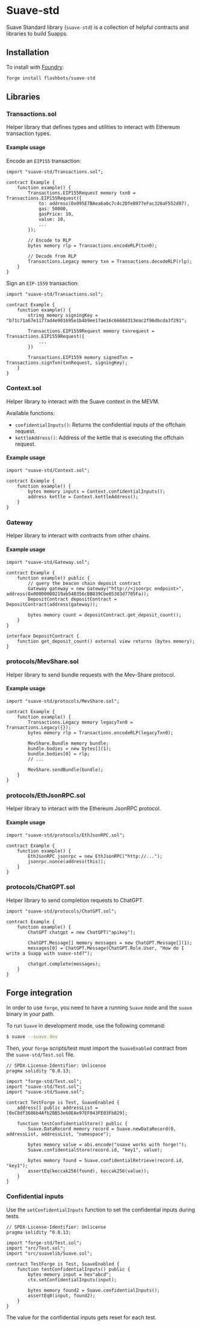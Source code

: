 # Suave-std

Suave Standard library (`suave-std`) is a collection of helpful contracts and libraries to build Suapps.

## Installation

To install with [Foundry](https://github.com/foundry-rs/foundry):

```bash
forge install flashbots/suave-std
```

## Libraries

### Transactions.sol

Helper library that defines types and utilities to interact with Ethereum transaction types.

#### Example usage

Encode an `EIP155` transaction:

```solidity
import "suave-std/Transactions.sol";

contract Example {
    function example() {
        Transactions.EIP155Request memory txn0 = Transactions.EIP155Request({
            to: address(0x095E7BAea6a6c7c4c2DfeB977eFac326aF552d87),
            gas: 50000,
            gasPrice: 10,
            value: 10,
            ...
        });

        // Encode to RLP
        bytes memory rlp = Transactions.encodeRLP(txn0);

        // Decode from RLP
        Transactions.Legacy memory txn = Transactions.decodeRLP(rlp);
    }
}
```

Sign an `EIP-1559` transaction:

```
import "suave-std/Transactions.sol";

contract Example {
    function example() {
        string memory signingKey = "b71c71a67e1177ad4e901695e1b4b9ee17ae16c6668d313eac2f96dbcda3f291";

        Transactions.EIP1559Request memory txnrequest = Transactions.EIP1559Request({
            ...
        })

        Transactions.EIP1559 memory signedTxn = Transactions.signTxn(txnRequest, signingKey);
    }
}
```

### Context.sol

Helper library to interact with the Suave context in the MEVM.

Available functions:

- `confidentialInputs()`: Returns the confidential inputs of the offchain request.
- `kettleAddress()`: Address of the kettle that is executing the offchain request.

#### Example usage

```solidity
import "suave-std/Context.sol";

contract Example {
    function example() {
        bytes memory inputs = Context.confidentialInputs();
        address kettle = Context.kettleAddress();
    }
}
```

### Gateway

Helper library to interact with contracts from other chains.

#### Example usage

```solidity
import "suave-std/Gateway.sol";

contract Example {
    function example() public {
        // query the beacon chain deposit contract
        Gateway gateway = new Gateway("http://<jsonrpc endpoint>", address(0x00000000219ab540356cBB839Cbe05303d7705Fa));
        DepositContract depositContract = DepositContract(address(gateway));

        bytes memory count = depositContract.get_deposit_count();
    }
}

interface DepositContract {
    function get_deposit_count() external view returns (bytes memory);
}
```

### protocols/MevShare.sol

Helper library to send bundle requests with the Mev-Share protocol.

#### Example usage

```solidity
import "suave-std/protocols/MevShare.sol";

contract Example {
    function example() {
        Transactions.Legacy memory legacyTxn0 = Transactions.Legacy({});
        bytes memory rlp = Transactions.encodeRLP(legacyTxn0);

        MevShare.Bundle memory bundle;
        bundle.bodies = new bytes[](1);
        bundle.bodies[0] = rlp;
        // ...

        MevShare.sendBundle(bundle);
    }
}
```

### protocols/EthJsonRPC.sol

Helper library to interact with the Ethereum JsonRPC protocol.

#### Example usage

```solidity
import "suave-std/protocols/EthJsonRPC.sol";

contract Example {
    function example() {
        EthJsonRPC jsonrpc = new EthJsonRPC("http://...");
        jsonrpc.nonce(address(this));
    }
}
```

### protocols/ChatGPT.sol

Helper library to send completion requests to ChatGPT.

```solidity
import "suave-std/protocols/ChatGPT.sol";

contract Example {
    function example() {
        ChatGPT chatgpt = new ChatGPT("apikey");

        ChatGPT.Message[] memory messages = new ChatGPT.Message[](1);
        messages[0] = ChatGPT.Message(ChatGPT.Role.User, "How do I write a Suapp with suave-std?");

        chatgpt.complete(messages);
    }
}
```

## Forge integration

In order to use `forge`, you need to have a running `Suave` node and the `suave` binary in your path.

To run `Suave` in development mode, use the following command:

```bash
$ suave --suave.dev
```

Then, your `forge` scripts/test must import the `SuaveEnabled` contract from the `suave-std/Test.sol` file.

```solidity
// SPDX-License-Identifier: Unlicense
pragma solidity ^0.8.13;

import "forge-std/Test.sol";
import "suave-std/Test.sol";
import "suave-std/Suave.sol";

contract TestForge is Test, SuaveEnabled {
    address[] public addressList = [0xC8df3686b4Afb2BB53e60EAe97EF043FE03Fb829];

    function testConfidentialStore() public {
        Suave.DataRecord memory record = Suave.newDataRecord(0, addressList, addressList, "namespace");

        bytes memory value = abi.encode("suave works with forge!");
        Suave.confidentialStore(record.id, "key1", value);

        bytes memory found = Suave.confidentialRetrieve(record.id, "key1");
        assertEq(keccak256(found), keccak256(value));
    }
}
```

### Confidential inputs

Use the `setConfidentialInputs` function to set the confidential inputs during tests.

```solidity
// SPDX-License-Identifier: Unlicense
pragma solidity ^0.8.13;

import "forge-std/Test.sol";
import "src/Test.sol";
import "src/suavelib/Suave.sol";

contract TestForge is Test, SuaveEnabled {
    function testConfidentialInputs() public {
        bytes memory input = hex"abcd";
        ctx.setConfidentialInputs(input);

        bytes memory found2 = Suave.confidentialInputs();
        assertEq0(input, found2);
    }
}
```

The value for the confidential inputs gets reset for each test.
